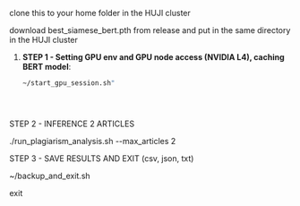 clone this to your home folder in the HUJI cluster

download best_siamese_bert.pth from release and put in the same directory in the HUJI cluster

1. **STEP 1 - Setting GPU env and GPU node access (NVIDIA L4), caching BERT model**:
   ```bash
   ~/start_gpu_session.sh"





STEP 2 - INFERENCE 2 ARTICLES

./run_plagiarism_analysis.sh --max_articles 2

STEP 3 - SAVE RESULTS AND EXIT (csv, json, txt)

~/backup_and_exit.sh 

exit
